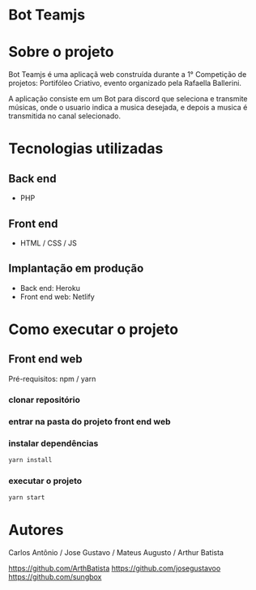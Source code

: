 # Bot Teamjs

# Sobre o projeto


Bot Teamjs é uma aplicaçã web construída durante a 1° Competição de projetos: Portifóleo Criativo, evento organizado pela Rafaella Ballerini.

A aplicação consiste em um Bot para discord que seleciona e transmite músicas, onde o usuario indica a musica desejada, e depois a musica é transmitida no canal selecionado.

# Tecnologias utilizadas
## Back end
- PHP

## Front end
- HTML / CSS / JS

## Implantação em produção
- Back end: Heroku
- Front end web: Netlify

# Como executar o projeto

## Front end web
Pré-requisitos: npm / yarn

### clonar repositório

### entrar na pasta do projeto front end web

### instalar dependências
```sh
yarn install
```

### executar o projeto
```sh
yarn start
```

# Autores
Carlos Antônio / Jose Gustavo / Mateus Augusto / Arthur Batista

https://github.com/ArthBatista 
https://github.com/josegustavoo
https://github.com/sungbox
